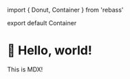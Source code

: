 import { Donut, Container } from 'rebass'

export default Container

# :wave: Hello, world!

This is MDX!

<Donut value={1/3} />
